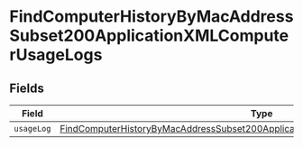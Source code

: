 # FindComputerHistoryByMacAddressSubset200ApplicationXMLComputerUsageLogs


## Fields

| Field                                                                                                                                                                                         | Type                                                                                                                                                                                          | Required                                                                                                                                                                                      | Description                                                                                                                                                                                   |
| --------------------------------------------------------------------------------------------------------------------------------------------------------------------------------------------- | --------------------------------------------------------------------------------------------------------------------------------------------------------------------------------------------- | --------------------------------------------------------------------------------------------------------------------------------------------------------------------------------------------- | --------------------------------------------------------------------------------------------------------------------------------------------------------------------------------------------- |
| `usageLog`                                                                                                                                                                                    | [FindComputerHistoryByMacAddressSubset200ApplicationXMLComputerUsageLogsUsageLog](../../models/operations/findcomputerhistorybymacaddresssubset200applicationxmlcomputerusagelogsusagelog.md) | :heavy_minus_sign:                                                                                                                                                                            | N/A                                                                                                                                                                                           |